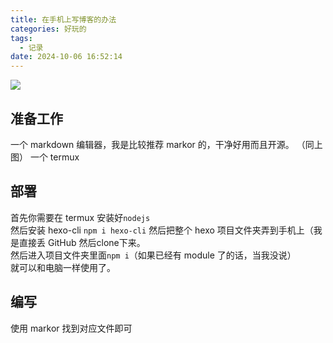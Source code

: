```yaml
---
title: 在手机上写博客的办法
categories: 好玩的
tags:
  - 记录
date: 2024-10-06 16:52:14
---
```



![](https://cdn.jsdelivr.net/gh/LIPiston/picx-images-hosting@master/Screenshot_20241006-161942_Markor.1oveukth44.png)


## 准备工作
一个 markdown 编辑器，我是比较推荐 markor 的，干净好用而且开源。  （同上图）
一个 termux 


## 部署
首先你需要在 termux 安装好`nodejs`    
然后安装 hexo-cli `npm i hexo-cli`
然后把整个 hexo 项目文件夹弄到手机上（我是直接丢 GitHub 然后clone下来。  
然后进入项目文件夹里面`npm i`（如果已经有 module 了的话，当我没说）  
就可以和电脑一样使用了。

## 编写
使用 markor 找到对应文件即可
